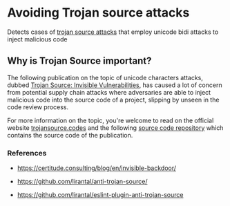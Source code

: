 # Avoiding Trojan source attacks

Detects cases of [trojan source attacks](https://trojansource.codes) that employ unicode bidi attacks to inject malicious code

## Why is Trojan Source important?

The following publication on the topic of unicode characters attacks, dubbed [Trojan Source: Invisible Vulnerabilities](https://trojansource.codes/trojan-source.pdf), has caused a lot of concern from potential supply chain attacks where adversaries are able to inject malicious code into the source code of a project, slipping by unseen in the code review process.

For more information on the topic, you're welcome to read on the official website [trojansource.codes](https://trojansource.codes/) and the following [source code repository](https://github.com/nickboucher/trojan-source/) which contains the source code of the publication.

### References

- https://certitude.consulting/blog/en/invisible-backdoor/

- https://github.com/lirantal/anti-trojan-source/

- https://github.com/lirantal/eslint-plugin-anti-trojan-source
